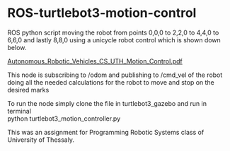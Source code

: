 # ROS-turtlebot3-motion-control
ROS python script moving the robot from points 0,0,0 to 2,2,0 to 4,4,0 to 6,6,0 and lastly 8,8,0 using a unicycle robot control which is shown down below.

[Autonomous_Robotic_Vehicles_CS_UTH_Motion_Control.pdf](https://github.com/lUnderFinnedl/ROS-turtlebot3-motion-control/files/11400271/Autonomous_Robotic_Vehicles_CS_UTH_Motion_Control.pdf)


This node is subscribing to /odom and publishing to /cmd_vel of the robot doing all the needed calculations for the robot to move and stop on the desired marks

To run the node simply clone the file in turtlebot3_gazebo and run in terminal  
        python turtlebot3_motion_controller.py

This was an assignment for Programming Robotic Systems class of University of Thessaly.
